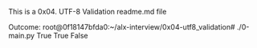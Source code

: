 This is a 0x04. UTF-8 Validation readme.md file

Outcome:
root@0f18147bfda0:~/alx-interview/0x04-utf8_validation# ./0-main.py
True
True
False
